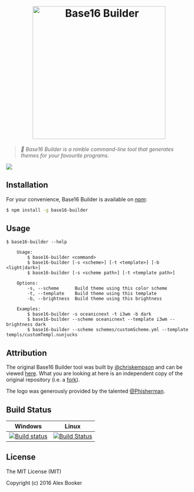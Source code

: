 <h1 align="center">
	<img width="360" src="https://raw.githubusercontent.com/alexbooker/base16-builder/master/media/logoWithText.png" alt="Base16 Builder">
</h1>

> *:hammer: Base16 Builder is a nimble command-line tool that generates themes for your favourite programs.*

![](https://i.imgur.com/UL4nSKN.gif)

## Installation

For your convenience, Base16 Builder is available on [npm](https://www.npmjs.com/package/base16-builder):

```bash
$ npm install -g base16-builder
```

## Usage

```
$ base16-builder --help 

	Usage:
		$ base16-builder <command>
		$ base16-builder [-s <scheme>] [-t <template>] [-b <light|dark>]
		$ base16-builder [-s <scheme path>] [-t <template path>]

	Options:
		-s, --scheme      Build theme using this color scheme
		-t, --template    Build theme using this template
		-b, --brightness  Build theme using this brightness

	Examples:
		$ base16-builder -s oceanicnext -t i3wm -b dark
		$ base16-builder --scheme oceanicnext --template i3wm --brightness dark
		$ base16-builder --scheme schemes/customScheme.yml --template templs/customTempl.nunjucks
```

## Attribution

The original Base16 Builder tool was built by [@chriskempson](https://github.com/chriskempson) and can be viewed [here](https://github.com/chriskempson/base16-builder). What you are looking at here is an independent copy of the original repository (i.e. a [fork](https://www.quora.com/What-does-it-mean-to-fork-on-GitHub)).

The logo was generously provided by the talented [@Phisherman](https://github.com/Phisherman).

## Build Status

| Windows | Linux |
|:------:|:------:|
|[![Build status](https://ci.appveyor.com/api/projects/status/6xckfbsriju345cd?svg=true)](https://ci.appveyor.com/project/alexbooker/base16-builder) | [![Build Status](https://travis-ci.org/alexbooker/base16-builder.svg?branch=master)](https://travis-ci.org/alexbooker/base16-builder) |

## License

The MIT License (MIT)

Copyright (c) 2016 Alex Booker
